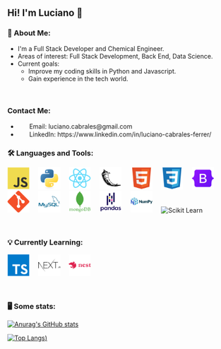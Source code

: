 
## Hi! I'm Luciano 👋


<h3 align="left">📘 About Me:</h3>
<ul>
    <li>I'm a Full Stack Developer and Chemical Engineer.</li>
    <li>Areas of interest: Full Stack Development, Back End, Data Science.</li>
    <li>Current goals: <br>
        <ul>
            <li>Improve my coding skills in Python and Javascript.</li>
            <li>Gain experience in the tech world.</li>
        </ul> 
 
</ul>
<br>

<h3 align="left">Contact Me:</h3>

<ul>
    <li> <img src="https://upload.wikimedia.org/wikipedia/commons/d/df/Aiga_mail.svg" alt="" height="15" width="18" />&nbsp;&nbsp;Email: luciano.cabrales@gmail.com</li>
    <li><img src="https://cdn.jsdelivr.net/npm/simple-icons@3.0.1/icons/linkedin.svg" alt="" height="15" width="18" />&nbsp;&nbsp;LinkedIn: https://www.linkedin.com/in/luciano-cabrales-ferrer/</li>
</ul>





<h3 align="left">🛠️ Languages and Tools:</h3>
<!-- Javascript | Python | React | Flask | HTML | CSS | Bootstrap | GIT | MySQL | MongoDB | Pandas |
NumPy | Scikit-Learn.  -->

<p align="left">

<img src="https://github.com/devicons/devicon/blob/master/icons/javascript/javascript-original.svg" alt="Javascript" width="50" height="50"/>
&nbsp; &nbsp;
<img src="https://github.com/devicons/devicon/blob/master/icons/python/python-original.svg" alt="Python" width="50" height="50"/>
&nbsp; &nbsp;
<img src="https://github.com/devicons/devicon/blob/master/icons/react/react-original.svg" alt="React" width="50" height="50"/>
&nbsp; &nbsp;
<img src="https://github.com/devicons/devicon/blob/master/icons/flask/flask-original.svg" alt="Flask" width="50" height="50"/>
&nbsp; &nbsp;
<img src="https://github.com/devicons/devicon/blob/master/icons/html5/html5-original.svg" alt="HTML" width="50" height="50"/>
&nbsp; &nbsp;
<img src="https://github.com/devicons/devicon/blob/master/icons/css3/css3-original.svg" alt="CSS" width="50" height="50"/>
&nbsp; &nbsp;
<img src="https://github.com/devicons/devicon/blob/master/icons/bootstrap/bootstrap-original.svg" alt="Bootstrap" width="50" height="50"/>
&nbsp; &nbsp;
<img src="https://github.com/devicons/devicon/blob/master/icons/git/git-original.svg" alt="Git" width="50" height="50"/>
&nbsp; &nbsp;
<img src="https://github.com/devicons/devicon/blob/master/icons/mysql/mysql-plain-wordmark.svg" alt="MySQL" width="50" height="50"/>
&nbsp; &nbsp;
<img src="https://github.com/devicons/devicon/blob/master/icons/mongodb/mongodb-plain-wordmark.svg" alt="MongoDB" width="50" height="50"/>
&nbsp; &nbsp;
<img src="https://github.com/devicons/devicon/blob/master/icons/pandas/pandas-original-wordmark.svg" alt="Pandas" width="50" height="50"/>
&nbsp; &nbsp;
<img src="https://github.com/devicons/devicon/blob/master/icons/numpy/numpy-original-wordmark.svg" alt="NumPy" width="50" height="50"/>
&nbsp; &nbsp;
<img src="https://upload.wikimedia.org/wikipedia/commons/0/05/Scikit_learn_logo_small.svg" alt="Scikit Learn" width="50" height="50"/>



</p>

<br>

<h3 align="left">💡 Currently Learning:</h3>

<p align="left">

<img src="https://github.com/devicons/devicon/blob/master/icons/typescript/typescript-original.svg" alt="Typescript" width="50" height="50"/>
&nbsp; &nbsp;
<img src="https://github.com/devicons/devicon/blob/master/icons/nextjs/nextjs-original-wordmark.svg" alt="NextJS" width="50" height="50"/>
&nbsp; &nbsp;
<img src="https://github.com/devicons/devicon/blob/master/icons/nestjs/nestjs-plain-wordmark.svg" alt="NestJS" width="50" height="50"/>

</p>

<br>

<h3 align="left">🖥️ Some stats:</h3>

[![Anurag's GitHub stats](https://github-readme-stats.vercel.app/api?username=Luciano-C&show_icons=true&theme=dark)](https://github.com/anuraghazra/github-readme-stats)

[![Top Langs](https://github-readme-stats.vercel.app/api/top-langs/?username=Luciano-C&layout=compact&theme=dark))](https://github.com/Luciano-C/github-readme-stats)

